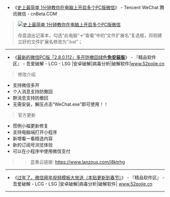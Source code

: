 - 《[史上最简单 1分钟教你在电脑上开启多个PC版微信](https://www.cnbeta.com/articles/soft/897111.htm)》 - Tencent WeChat 腾讯微信 - cnBeta.COM  
> <p><a href="https://static.cnbetacdn.com/article/2019/1009/ba9bb9703e4eab3.jpg"><img src="https://camo.githubusercontent.com/e97934cac225e1410dd4ff792ec8c4ddb7ac8d1e/68747470733a2f2f7374617469632e636e6265746163646e2e636f6d2f61727469636c652f323031392f313030392f6261396262393730336534656162332e6a7067" title="史上最简单 1分钟教你在电脑上开启多个PC版微信" /></a></p>
> 存盘退出记事本，勾选“此电脑”→“查看”中的“文件扩展名”复选框，将刚建立好的文件扩展名修改为“.bat”；

--------------------------------------------------------------------------------------------

- 《[最新的微信PC版「2.8.0.112」多开防撤回绿色**免安装版**](https://www.52pojie.cn/thread-1088591-1-1.html)》 - 『精品软件区』 - 吾爱破解 - LCG - LSG |安卓破解|病毒分析|破解软件|www.52pojie.cn 

> 修改介绍
* 支持微信多开
* 个人消息支持防撤回
* 群消息支持防撤回
* 无需安装，解压点击“WeChat.exe”即可使用！！

> 官方更新
* 惯例小幅更新修复
* 支持电脑端打开小程序
* 新增看一看精选内容
* 新的订阅号浏览体验
* 可以在小程序中使用微信支付


>>  蓝奏云链接:  https://www.lanzous.com/i8ktrhg

--------------------------------------------------------------------------------------------

- 《[过年了，微信拜年视频模板大放送（本贴更新到春节）](https://www.52pojie.cn/thread-1088394-1-1.html)》 - 『精品软件区』 - 吾爱破解 - LCG - LSG |安卓破解|病毒分析|破解软件| www.52pojie.cn  

--------------------------------------------------------------------------------------------
